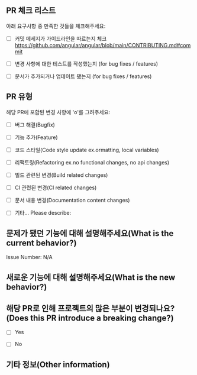 ## PR 체크 리스트
아래 요구사항 중 만족한 것들을 체크해주세요:

- [ ] 커밋 메세지가 가이드라인을 따르는지 체크 https://github.com/angular/angular/blob/main/CONTRIBUTING.md#commit
- [ ] 변경 사항에 대한 테스트를 작성했는지 (for bug fixes / features)
- [ ] 문서가 추가되거나 업데이트 됐는지 (for bug fixes / features)


## PR 유형
해당 PR에 포함된 변경 사항에 'o'를 그려주세요: 

- [ ] 버그 해결(Bugfix)
- [ ] 기능 추가(Feature)
- [ ] 코드 스타일(Code style update ex.ormatting, local variables)
- [ ] 리팩토링(Refactoring ex.no functional changes, no api changes)
- [ ] 빌드 관련된 변경(Build related changes)
- [ ] CI 관련된 변경(CI related changes)
- [ ] 문서 내용 변경(Documentation content changes)
- [ ] 기타... Please describe:


## 문제가 됐던 기능에 대해 설명해주세요(What is the current behavior?)
<!-- Please describe the current behavior that you are modifying, or link to a relevant issue. -->

Issue Number: N/A


## 새로운 기능에 대해 설명해주세요(What is the new behavior?)


## 해당 PR로 인해 프로젝트의 많은 부분이 변경되나요?(Does this PR introduce a breaking change?)

- [ ] Yes
- [ ] No


<!-- If this PR contains a breaking change, please describe the impact and migration path for existing applications below. -->


## 기타 정보(Other information)
